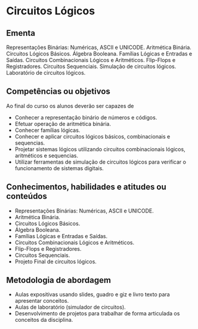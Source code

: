 # Circuitos Lógicos

## Ementa
Representações Binárias: Numéricas, ASCII e UNICODE. Aritmética Binária. Circuitos Lógicos Básicos. Álgebra Booleana. Famílias Lógicas e Entradas e Saídas. Circuitos Combinacionais Lógicos e Aritméticos. Flip-Flops e Registradores. Circuitos Sequenciais. Simulação de circuitos lógicos. Laboratório de circuitos lógicos.

## Competências ou objetivos
Ao final do curso os alunos deverão ser capazes de
* Conhecer a representação binário de números e códigos.
* Efetuar operação de aritmética binária.
* Conhecer famílias lógicas.
* Conhecer e aplicar circuitos lógicos básicos, combinacionais e sequencias.
* Projetar sistemas lógicos utilizando circuitos combinacionais lógicos, aritméticos e sequencias.
* Utilizar ferramentas de simulação de circuitos lógicos para verificar o funcionamento de sistemas digitais.

## Conhecimentos, habilidades e atitudes ou conteúdos
* Representações Binárias: Numéricas, ASCII e UNICODE.
* Aritmética Binária.
* Circuitos Lógicos Básicos.
* Álgebra Booleana.
* Famílias Lógicas e Entradas e Saídas.
* Circuitos Combinacionais Lógicos e Aritméticos.
* Flip-Flops e Registradores.
* Circuitos Sequenciais.
* Projeto Final de circuitos lógicos.

## Metodologia de abordagem
* Aulas expositivas usando slides, guadro e giz e livro texto para apresentar conceitos.
* Aulas de laboratório (simulador de circuitos).
* Desenvolvimento de projetos para trabalhar de forma articulada os conceitos da disciplina.
